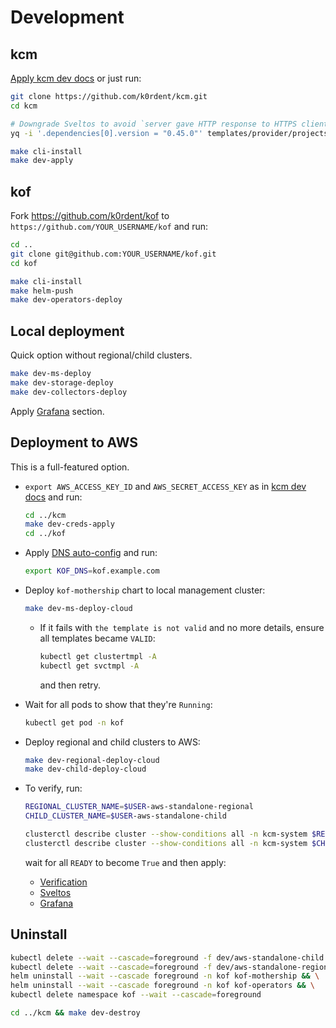 # Development

## kcm

[Apply kcm dev docs](https://github.com/k0rdent/kcm/blob/main/docs/dev.md) or just run:

```bash
git clone https://github.com/k0rdent/kcm.git
cd kcm

# Downgrade Sveltos to avoid `server gave HTTP response to HTTPS client` for `kcm-local-registry`:
yq -i '.dependencies[0].version = "0.45.0"' templates/provider/projectsveltos/Chart.yaml

make cli-install
make dev-apply
```

## kof

Fork https://github.com/k0rdent/kof to `https://github.com/YOUR_USERNAME/kof` and run:

```bash
cd ..
git clone git@github.com:YOUR_USERNAME/kof.git
cd kof

make cli-install
make helm-push
make dev-operators-deploy
```

## Local deployment

Quick option without regional/child clusters.

```bash
make dev-ms-deploy
make dev-storage-deploy
make dev-collectors-deploy
```

Apply [Grafana](https://docs.k0rdent.io/head/admin-kof/#grafana) section.

## Deployment to AWS

This is a full-featured option.

* `export AWS_ACCESS_KEY_ID` and `AWS_SECRET_ACCESS_KEY`
  as in [kcm dev docs](https://github.com/k0rdent/kcm/blob/main/docs/dev.md#aws-provider-setup)
  and run:
  ```bash
  cd ../kcm
  make dev-creds-apply
  cd ../kof
  ```

* Apply [DNS auto-config](https://docs.k0rdent.io/head/admin-kof/#dns-auto-config) and run:
  ```bash
  export KOF_DNS=kof.example.com
  ```

* Deploy `kof-mothership` chart to local management cluster:
  ```bash
  make dev-ms-deploy-cloud
  ```

  * If it fails with `the template is not valid` and no more details,
    ensure all templates became `VALID`:
    ```bash
    kubectl get clustertmpl -A
    kubectl get svctmpl -A
    ```
    and then retry.

* Wait for all pods to show that they're `Running`:
  ```bash
  kubectl get pod -n kof
  ```

* Deploy regional and child clusters to AWS:
  ```bash
  make dev-regional-deploy-cloud
  make dev-child-deploy-cloud
  ```

* To verify, run:
  ```bash
  REGIONAL_CLUSTER_NAME=$USER-aws-standalone-regional
  CHILD_CLUSTER_NAME=$USER-aws-standalone-child

  clusterctl describe cluster --show-conditions all -n kcm-system $REGIONAL_CLUSTER_NAME
  clusterctl describe cluster --show-conditions all -n kcm-system $CHILD_CLUSTER_NAME
  ```
  wait for all `READY` to become `True` and then apply:
  * [Verification](https://docs.k0rdent.io/head/admin-kof/#verification)
  * [Sveltos](https://docs.k0rdent.io/head/admin-kof/#sveltos)
  * [Grafana](https://docs.k0rdent.io/head/admin-kof/#grafana)

## Uninstall

```bash
kubectl delete --wait --cascade=foreground -f dev/aws-standalone-child.yaml && \
kubectl delete --wait --cascade=foreground -f dev/aws-standalone-regional.yaml && \
helm uninstall --wait --cascade foreground -n kof kof-mothership && \
helm uninstall --wait --cascade foreground -n kof kof-operators && \
kubectl delete namespace kof --wait --cascade=foreground

cd ../kcm && make dev-destroy
```
